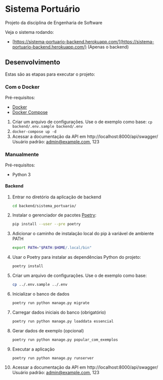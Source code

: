 # Sistema Portuário

Projeto da disciplina de Engenharia de Software

Veja o sistema rodando:

* [https://sistema-portuario-backend.herokuapp.com/](https://sistema-portuario-backend.herokuapp.com/) (Apenas o backend)

## Desenvolvimento

Estas são as etapas para executar o projeto:

### Com o Docker

Pré-requisitos:
* [Docker](https://docs.docker.com/install/linux/docker-ce/ubuntu/)
* [Docker Compose](https://docs.docker.com/compose/install/)

1. Criar um arquivo de configurações. Use o de exemplo como base: ```cp backend/.env.sample backend/.env```
2. ```docker-compose up -d```
3. Acessar a documentação da API em http://localhost:8000/api/swagger/  
   Usuário padrão: admin@example.com, 123

### Manualmente

Pré-requisitos:
* Python 3

#### Backend

1. Entrar no diretório da aplicação de backend
   ```sh
   cd backend/sistema_portuario/
   ```
2. Instalar o gerenciador de pacotes [Poetry](https://poetry.eustace.io/):
   ```sh
   pip install --user --pre poetry
   ```
3. Adicionar o caminho de instalação local do pip à variável de ambiente PATH
   ```sh
   export PATH="$PATH:$HOME/.local/bin"
   ```
4. Usar o Poetry para instalar as dependências Python do projeto:
   ```sh
   poetry install
   ```
5. Criar um arquivo de configurações. Use o de exemplo como base:
   ```sh
   cp ../.env.sample ../.env
   ```
6. Inicializar o banco de dados
   ```sh
   poetry run python manage.py migrate
   ```
7. Carregar dados iniciais do banco (obrigatório)
   ```sh
   poetry run python manage.py loaddata essencial
8. Gerar dados de exemplo (opcional)
   ```sh
   poetry run python manage.py popular_com_exemplos
   ```
9. Executar a aplicação
   ```sh
   poetry run python manage.py runserver
   ```
10. Acessar a documentação da API em http://localhost:8000/api/swagger/  
   Usuário padrão: admin@example.com, 123

